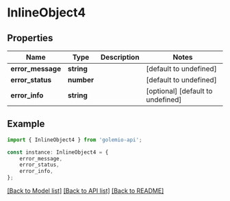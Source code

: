 # InlineObject4


## Properties

Name | Type | Description | Notes
------------ | ------------- | ------------- | -------------
**error_message** | **string** |  | [default to undefined]
**error_status** | **number** |  | [default to undefined]
**error_info** | **string** |  | [optional] [default to undefined]

## Example

```typescript
import { InlineObject4 } from 'golemio-api';

const instance: InlineObject4 = {
    error_message,
    error_status,
    error_info,
};
```

[[Back to Model list]](../README.md#documentation-for-models) [[Back to API list]](../README.md#documentation-for-api-endpoints) [[Back to README]](../README.md)
